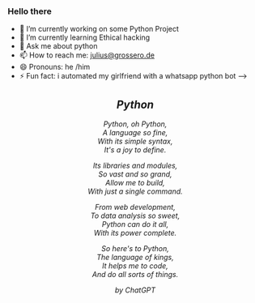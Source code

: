 ### Hello there



- 🔭 I’m currently working on some Python Project
- 🌱 I’m currently learning Ethical hacking
- 💬 Ask me about python
- 📫 How to reach me: julius@grossero.de
- 😄 Pronouns: he /him
- ⚡ Fun fact: i automated my girlfriend with a whatsapp python bot
-->
<i>
  <center>
  <h2>Python</h2>
  

Python, oh Python,</br>
A language so fine,</br>
With its simple syntax,</br>
It's a joy to define.</br>

Its libraries and modules,</br>
So vast and so grand,</br>
Allow me to build,</br>
With just a single command.</br>

From web development,</br>
To data analysis so sweet,</br>
Python can do it all,</br>
With its power complete.</br>

So here's to Python,</br>
The language of kings,</br>
It helps me to code,</br>
And do all sorts of things.</br>

by ChatGPT
</i>
</center>
